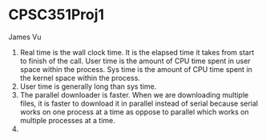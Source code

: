 # CPSC351Proj1
James Vu

1. Real time is the wall clock time. It is the elapsed time it takes from start to finish of the call. User time is the amount of CPU time spent in user space within the process. Sys time is the amount of CPU time spent in the kernel space within the process.
2. User time is generally long than sys time.
3. The parallel downloader is faster. When we are downloading multiple files, it is faster to download it in parallel instead of serial because serial works on one process at a time as oppose to parallel which works on multiple processes at a time.
4. 
